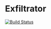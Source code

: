 # Exfiltrator

[![Build Status](https://travis-ci.com/antoine-levitt/Exfiltrator.jl.svg?branch=master)](https://travis-ci.com/antoine-levitt/Exfiltrator.jl)
